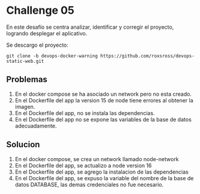 # Challenge 05

 En este desafío se centra analizar, identificar y corregir el proyecto, logrando desplegar el aplicativo.

 Se descargo el proyecto:
    
    git clone -b devops-docker-warning https://github.com/roxsross/devops-static-web.git


## Problemas

1. En el docker compose se ha asociado un network pero no esta creado.
2. En el Dockerfile del app la version 15 de node tiene errores al obtener la imagen.
3. En el Dockerfile del app, no se instala las dependencias.
4. En el Dockerfile del app no se expone las variables de la base de datos adecuadamente.


## Solucion

1. En el docker compose, se crea un network llamado node-network
2. En el Dockerfile del app, se actualizo a node version 16
3. En el Dockerfile del app, se agrego la instalacion de las dependencias
4. En el Dockerfile del app, se expuso la variable del nombre de la base de datos DATABASE, las demas credenciales no fue necesario.




